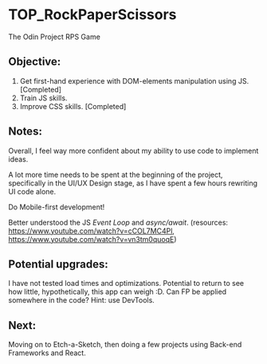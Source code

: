 # TOP_RockPaperScissors
The Odin Project RPS Game 

## Objective:

1. Get first-hand experience with DOM-elements manipulation using JS. [Completed]
2. Train JS skills.
3. Improve CSS skills. [Completed]

## Notes:

Overall, I feel way more confident about my ability to use code to implement ideas.

A lot more time needs to be spent at the beginning of the project, specifically in the UI/UX Design stage,
as I have spent a few hours rewriting UI code alone.

Do Mobile-first development!

Better understood the JS *Event Loop* and *async/await*. (resources: https://www.youtube.com/watch?v=cCOL7MC4Pl, https://www.youtube.com/watch?v=vn3tm0quoqE)

## Potential upgrades:

I have not tested load times and optimizations. Potential to return to see how little, hypothetically, this app can weigh :D.
Can FP be applied somewhere in the code?
Hint: use DevTools.

## Next:

Moving on to Etch-a-Sketch, then doing a few projects using Back-end Frameworks and React.
